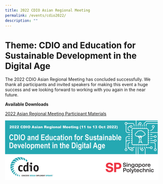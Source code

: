 ```yaml
---
title: 2022 CDIO Asian Regional Meeting
permalink: /events/cdio2022/
description: ""
---
```

# Theme: CDIO and Education for Sustainable Development in the Digital Age

The 2022 CDIO Asian Regional Meeting has concluded successfully. We thank all participants and invited speakers for making this event a huge success and we looking forward to working with you again in the near future.

**Available Downloads**

[2022 Asian Regional Meeting Participant Materials](https://spisg.sharepoint.com/sites/SPIStaff/Shared%20Documents/Forms/AllItems.aspx?id=%2Fsites%2FSPIStaff%2FShared%20Documents%2FGeneral%2FConsultancy%2F1%2E3%20Projects%2F2%2E47%20TF%2DSP%2DCDIO%20Forum%202022%2F4%29%20Trainings%20Workshops%20and%20Contents%2FParticipant%20Materials&p=true&ga=1)




![](/images/new-footer-14-july-2022.jpg)